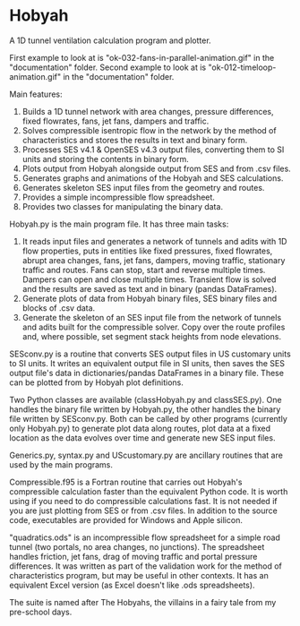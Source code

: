 # Hobyah
A 1D tunnel ventilation calculation program and plotter.

First example to look at is "ok-032-fans-in-parallel-animation.gif" in the "documentation" folder.
Second example to look at is "ok-012-timeloop-animation.gif" in the "documentation" folder.

Main features:
  1) Builds a 1D tunnel network with area changes, pressure differences, fixed flowrates, fans, jet fans, dampers and traffic.
  2) Solves compressible isentropic flow in the network by the method of characteristics and stores the results in text and binary form.
  3) Processes SES v4.1 & OpenSES v4.3 output files, converting them to SI units and storing the contents in binary form.
  4) Plots output from Hobyah alongside output from SES and from .csv files.
  5) Generates graphs and animations of the Hobyah and SES calculations.
  6) Generates skeleton SES input files from the geometry and routes.
  7) Provides a simple incompressible flow spreadsheet.
  8) Provides two classes for manipulating the binary data.

Hobyah.py is the main program file.  It has three main tasks:
  1) It reads input files and generates a network of tunnels and adits with 1D flow properties, puts in entities like fixed pressures, fixed flowrates, abrupt area changes, fans, jet fans, dampers, moving traffic, stationary traffic and routes.  Fans can stop, start and reverse multiple times.  Dampers can open and close multiple times.  Transient flow is solved and the results are saved as text and in binary (pandas DataFrames).
  2) Generate plots of data from Hobyah binary files, SES binary files and blocks of .csv data.
  3) Generate the skeleton of an SES input file from the network of tunnels and adits built for the compressible solver.  Copy over the route profiles and, where possible, set segment stack heights from node elevations.

SESconv.py is a routine that converts SES output files in US customary units to SI units.  It writes an equivalent output file in SI units, then saves the SES output file's data in dictionaries/pandas DataFrames in a binary file.  These can be plotted from by Hobyah plot definitions.

Two Python classes are available (classHobyah.py and classSES.py).  One handles the binary file written by Hobyah.py, the other handles the binary file written by SESconv.py.  Both can be called by other programs (currently only Hobyah.py) to generate plot data along routes, plot data at a fixed location as the data evolves over time and generate new SES input files.

Generics.py, syntax.py and UScustomary.py are ancillary routines that are used by the main programs.

Compressible.f95 is a Fortran routine that carries out Hobyah's compressible calculation faster than the equivalent Python code.  It is worth using if you need to do compressible calculations fast. It is not needed if you are just plotting from SES or from .csv files.  In addition to the source code, executables are provided for Windows and Apple silicon.

"quadratics.ods" is an incompressible flow spreadsheet for a simple road tunnel (two portals, no area changes, no junctions).  The spreadsheet handles friction, jet fans, drag of moving traffic and portal pressure differences.  It was written as part of the validation work for the method of characteristics program, but may be useful in other contexts.  It has an equivalent Excel version (as Excel doesn't like .ods spreadsheets).

The suite is named after The Hobyahs, the villains in a fairy tale from my pre-school days.
